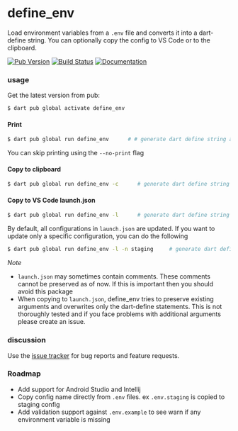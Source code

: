 define_env
======

Load environment variables from a `.env` file and converts it into a dart-define string. You can
optionally copy the config to VS Code or to the clipboard.

[![Pub Version][pub-badge]][pub]
[![Build Status][ci-badge]][ci]
[![Documentation][dartdocs-badge]][dartdocs]


[ci-badge]: https://github.com/ibrahim-mubarak/define_env/workflows/define_env/badge.svg

[ci]: https://github.com/ibrahim-mubarak/define_env/actions

[pub-badge]: https://img.shields.io/pub/v/define_env.svg

[pub]: https://pub.dartlang.org/packages/define_env

[dartdocs-badge]: https://img.shields.io/badge/dartdocs-reference-blue.svg

[dartdocs]: http://www.dartdocs.org/documentation/define_env/latest

### usage

Get the latest version from pub:

```sh
$ dart pub global activate define_env
```

#### Print

```sh
$ dart pub global run define_env      # # generate dart define string and print it to stdout
```

You can skip printing using the `--no-print` flag

#### Copy to clipboard

```sh
$ dart pub global run define_env -c      # generate dart define string and copy to clipboard 
```

#### Copy to VS Code launch.json

```sh
$ dart pub global run define_env -l      # generate dart define string and copy it to launch.json
```

By default, all configurations in `launch.json` are updated. If you want to update only a specific
configuration, you can do the following

```sh
$ dart pub global run define_env -l -n staging     # generate dart define string and copy it to "staging" configuration in launch.json
```

*Note*

- `launch.json` may sometimes contain comments. These comments cannot be preserved as of now. If
  this is important then you should avoid this package
- When copying to `launch.json`, define_env tries to preserve existing arguments and overwrites only
  the dart-define statements. This is not thoroughly tested and if you face problems with additional
  arguments please create an issue.

### discussion

Use the [issue tracker][tracker] for bug reports and feature requests.

[tracker]: https://github.com/ibrahim-mubarak/define_env/issues

### Roadmap

- Add support for Android Studio and Intellij
- Copy config name directly from `.env` files. ex `.env.staging` is copied to staging config
- Add validation support against `.env.example` to see warn if any environment variable is missing